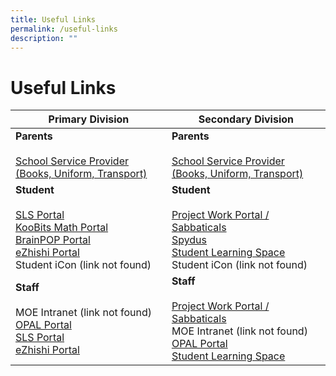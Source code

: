 ```yaml
---
title: Useful Links
permalink: /useful-links
description: ""
---
```

# **Useful Links**

| Primary Division 	| Secondary Division 	|
|---	|---	|
| **Parents**<br><br>[School Service Provider (Books, Uniform, Transport)](/school-service-providers/)  	| **Parents**<br><br>[School Service Provider (Books, Uniform, Transport)](/school-service-providers/)  	|
| **Student**<br><br>[SLS Portal](https://vle.learning.moe.edu.sg/login)<br>[KooBits Math Portal](https://member.koobits.com/)<br>[BrainPOP Portal](https://www.brainpop.com/)<br>[eZhishi Portal](https://www.ezhishi.net/Contents/)<br>Student iCon (link not found)	| **Student**<br><br>[Project Work Portal / Sabbaticals](https://scgs.schoolhub.sg/)<br>[Spydus](https://schoolibrary.moe.edu.sg/singaporechinesegirlssec/cgi-bin/spydus.exe/MSGTRN/WPAC/HOME)<br>[Student Learning Space](https://vle.learning.moe.edu.sg/login)<br>Student iCon (link not found)	|
| **Staff**<br><br>MOE Intranet (link not found) <br>[OPAL Portal](https://idm.opal2.moe.edu.sg/account/login?returnUrl=%2Fconnect%2Fauthorize%2Fcallback%3Fresponse_type%3Dcode%26client_id%3DOpal2WebApp%26state%3DoLGezRiN1dT26RXLQnV6e0KRNzbINziJfhUKUipVbubVg%26redirect_uri%3Dhttps%253A%252F%252Fwww.opal2.moe.edu.sg%252Fapp%252Findex.html%26scope%3Droles%2520profile%2520cxprofile%2520openid%2520cxDomainInternalApi%26code_challenge%3DcrdFYS-nnKOTkad6GXoc3FIZvqBMnzF1zNbqG0tJqK4%26code_challenge_method%3DS256%26nonce%3DoLGezRiN1dT26RXLQnV6e0KRNzbINziJfhUKUipVbubVg)<br>[SLS Portal](https://vle.learning.moe.edu.sg/login)<br>[eZhishi Portal](https://www.ezhishi.net/Contents/) 	| **Staff**<br><br>[Project Work Portal / Sabbaticals](https://scgs.schoolhub.sg/)<br>MOE Intranet (link not found)<br>[OPAL Portal](https://idm.opal2.moe.edu.sg/account/login?returnUrl=%2Fconnect%2Fauthorize%2Fcallback%3Fresponse_type%3Dcode%26client_id%3DOpal2WebApp%26state%3DoLGezRiN1dT26RXLQnV6e0KRNzbINziJfhUKUipVbubVg%26redirect_uri%3Dhttps%253A%252F%252Fwww.opal2.moe.edu.sg%252Fapp%252Findex.html%26scope%3Droles%2520profile%2520cxprofile%2520openid%2520cxDomainInternalApi%26code_challenge%3DcrdFYS-nnKOTkad6GXoc3FIZvqBMnzF1zNbqG0tJqK4%26code_challenge_method%3DS256%26nonce%3DoLGezRiN1dT26RXLQnV6e0KRNzbINziJfhUKUipVbubVg)<br>[Student Learning Space](https://vle.learning.moe.edu.sg/login) 	|